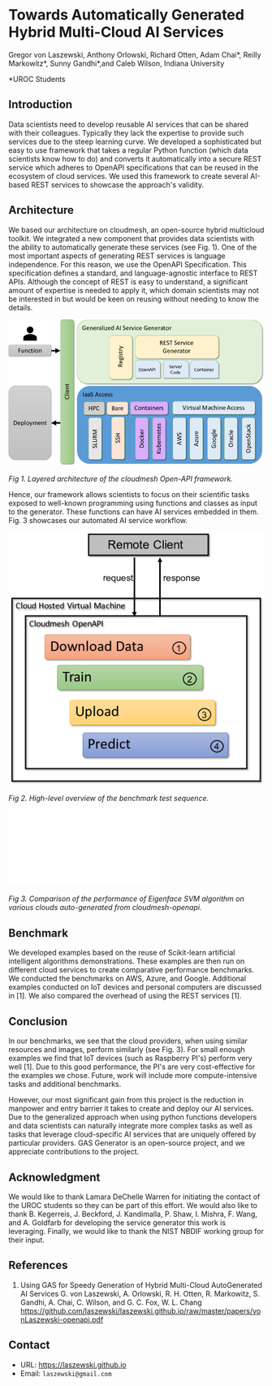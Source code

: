 # Towards Automatically Generated Hybrid Multi-Cloud AI Services

Gregor von Laszewski, Anthony Orlowski, Richard Otten, Adam Chai*,
Reilly Markowitz*, Sunny Gandhi*,and Caleb Wilson, Indiana University

*UROC Students

## Introduction

Data scientists need to develop reusable AI services that can be
shared with their colleagues. Typically they lack the expertise to
provide such services due to the steep learning curve.  We developed a
sophisticated but easy to use framework that takes a regular Python
function (which data scientists know how to do) and converts it
automatically into a secure REST service which adheres to OpenAPI
specifications that can be reused in the ecosystem of cloud
services. We used this framework to create several AI-based REST
services to showcase the approach's validity.


## Architecture

We based our architecture on cloudmesh, an open-source hybrid
multicloud toolkit. We integrated a new component that provides data
scientists with the ability to automatically generate these services
(see Fig. 1). One of the most important aspects of generating REST
services is language independence. For this reason, we use the OpenAPI
Specification. This specification defines a standard, and
language-agnostic interface to REST APIs. Although the concept of REST
is easy to understand, a significant amount of expertise is needed to
apply it, which domain scientists may not be interested in but would
be keen on reusing without needing to know the details.


![This figure shows the two layers of the Architecture. One is the IaaS Layer, the other is the openapi layer.](images/openapi-arch-new-2.png)

*Fig 1. Layered architecture of the cloudmesh Open\-API framework.*

Hence, our framework allows scientists to focus on their scientific
tasks exposed to well-known programming using functions and classes as
input to the generator. These functions can have AI services embedded
in them. Fig. 3 showcases our automated AI service workflow.


![This figure shows a sequence of processes between remote client, download data, train, upload, and predict.](images/architecture-openapi-1.png)

*Fig 2. High-level overview of the benchmark test sequence.*


![This figure shows the benchmark results between AWS, Azure, and Google. As the similar VMs are used the time is similar.](images/ai_service_workflow_runtime.pdf)

*Fig 3. Comparison of the performance of Eigenface SVM algorithm on various clouds auto-generated from cloudmesh-openapi.*

## Benchmark

We developed examples based on the reuse of Scikit-learn artificial
intelligent algorithms demonstrations. These examples are then run on
different cloud services to create comparative performance
benchmarks. We conducted the benchmarks on AWS, Azure, and
Google. Additional examples conducted on IoT devices and personal
computers are discussed in [1]. We also compared the overhead of using
the REST services [1].


## Conclusion

In our benchmarks, we see that the cloud providers, when using similar
resources and images, perform similarly (see Fig. 3). For small enough
examples we find that IoT devices (such as Raspberry PI's) perform
very well [1]. Due to this good performance, the PI's are very
cost-effective for the examples we chose.  Future, work will include
more compute-intensive tasks and additional benchmarks.

However, our most significant gain from this project is the reduction
in manpower and entry barrier it takes to create and deploy our AI
services. Due to the generalized approach when using python functions
developers and data scientists can naturally integrate more complex
tasks as well as tasks that leverage cloud-specific AI services that
are uniquely offered by particular providers. GAS Generator is an
open-source project, and we appreciate contributions to the project.

## Acknowledgment

We would like to thank Lamara DeChelle Warren for initiating the
contact of the UROC students so they can be part of this effort.  We
would also like to thank B. Kegerreis, J. Beckford, J. Kandimalla,
P. Shaw, I. Mishra, F. Wang, and A. Goldfarb for developing the
service generator this work is leveraging. Finally, we would like to
thank the NIST NBDIF working group for their input.

## References

1. Using GAS for Speedy Generation of Hybrid Multi-Cloud AutoGenerated
   AI Services G. von Laszewski, A. Orlowski, R. H. Otten,
   R. Markowitz, S. Gandhi, A. Chai, C. Wilson, and G. C. Fox,
   W. L. Chang
   <https://github.com/laszewski/laszewski.github.io/raw/master/papers/vonLaszewski-openapi.pdf>

## Contact

* URL: <https://laszewski.github.io>
* Email: `laszewski@gmail.com`
